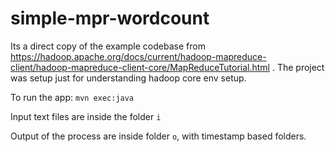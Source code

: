 # simple-mpr-wordcount

Its a direct copy of the example codebase from https://hadoop.apache.org/docs/current/hadoop-mapreduce-client/hadoop-mapreduce-client-core/MapReduceTutorial.html . The project was setup just for understanding hadoop core env setup.

To run the app: `mvn exec:java`

Input text files are inside the folder `i`

Output of the process are inside folder `o`, with timestamp based folders.
